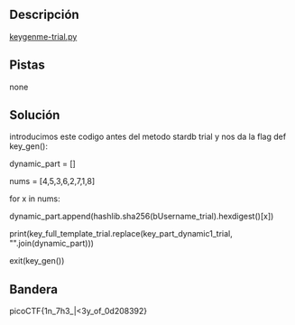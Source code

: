 ## Descripción
[keygenme-trial.py](https://mercury.picoctf.net/static/fb75b48f9214cf992a2199b5785564e7/keygenme-trial.py)
## Pistas 
none
## Solución

introducimos este codigo antes del metodo stardb trial y nos da la flag
def key_gen():

dynamic_part = []

nums = [4,5,3,6,2,7,1,8]

for x in nums:

dynamic_part.append(hashlib.sha256(bUsername_trial).hexdigest()[x])

print(key_full_template_trial.replace(key_part_dynamic1_trial, "".join(dynamic_part)))

exit(key_gen())
## Bandera
picoCTF{1n_7h3_|<3y_of_0d208392}